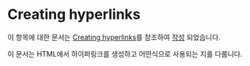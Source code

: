 # Creating hyperlinks

이 항목에 대한 문서는 [Creating hyperlinks](https://developer.mozilla.org/en-US/docs/Learn/HTML/Introduction_to_HTML/Creating_hyperlinks)를 참조하여 [작성](https://www.notion.so/HTML-815eb9c04616493c8592469417300dd8) 되었습니다.

이 문서는 HTML에서 하이퍼링크를 생성하고 어떤식으로 사용되는 지를 다룹니다.